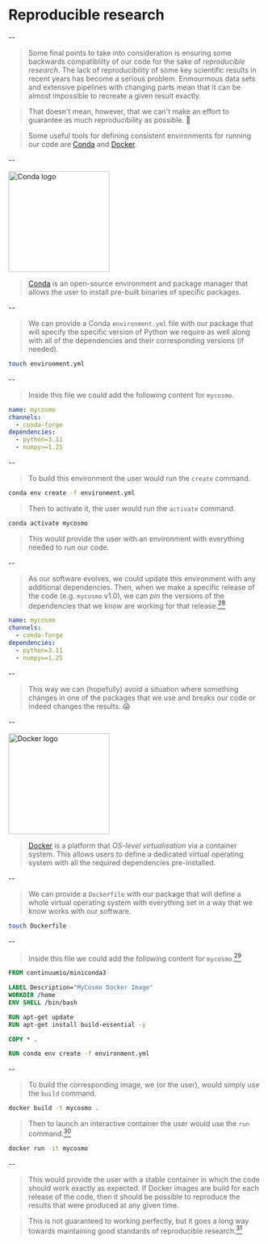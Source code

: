 # Reproducible research

--

> Some final points to take into consideration is ensuring some backwards compatiblilty of our code for the sake of *reproducible research*. The lack of reproducibility of some key scientific results in recent years has become a serious problem. Enmourmous data sets and extensive pipelines with changing parts mean that it can be almost impossible to recreate a given result exactly.

> That doesn't mean, however, that we can't make an effort to guarantee as much reproducibility as possible. 🫡

> Some useful tools for defining consistent environments for running our code are [Conda](https://docs.conda.io/) and [Docker](https://www.docker.com/).

--

<img src="https://upload.wikimedia.org/wikipedia/commons/thumb/e/ea/Conda_logo.svg/2560px-Conda_logo.svg.png" alt="Conda logo" width="200" class="reveal.imgblock">

> [Conda](https://docs.conda.io/) is an open-source environment and package manager that allows the user to install pre-built binaries of specific packages.

--

> We can provide a Conda `environment.yml` file with our package that will specify the specific version of Python we require as well along with all of the dependencies and their corresponding versions (if needed).

```bash
touch environment.yml
```

--

> Inside this file we could add the following content for `mycosmo`.

```yml
name: mycosmo
channels:
  - conda-forge
dependencies:
  - python=3.11
  - numpy>=1.25
```

--

> To build this environment the user would run the `create` command.

```bash
conda env create -f environment.yml
```

> Then to activate it, the user would run the `activate` command.

```bash
conda activate mycosmo
```

> This would provide the user with an environment with everything needed to run our code. 

--

> As our software evolves, we could update this environment with any additional dependencies. Then, when we make a specific release of the code (e.g. `mycosmo` v1.0), we can *pin* the versions of the dependencies that we know are working for that release.[$^{28}$](#/11/29)

```yml
name: mycosmo
channels:
  - conda-forge
dependencies:
  - python=3.11
  - numpy==1.25
```

--

> This way we can (hopefully) avoid a situation where something changes in one of the packages that we use and breaks our code or indeed changes the results. 😱

--

<img src="https://upload.wikimedia.org/wikipedia/en/thumb/f/f4/Docker_logo.svg/120px-Docker_logo.svg.png" alt="Docker logo" width="200" class="reveal.imgblock">

> [Docker](https://www.docker.com/) is a platform that *OS-level virtualisation* via a container system. This allows users to define a dedicated virtual operating system with all the required dependencies pre-installed.

--

> We can provide a `Dockerfile` with our package that will define a whole virtual operating system with everything set in a way that we know works with our software. 

```bash
touch Dockerfile
```

--

> Inside this file we could add the following content for `mycosmo`.[$^{29}$](#/11/30)

```dockerfile
FROM continuumio/miniconda3

LABEL Description="MyCosmo Docker Image"
WORKDIR /home
ENV SHELL /bin/bash

RUN apt-get update
RUN apt-get install build-essential -y

COPY * .

RUN conda env create -f environment.yml
```

--

> To build the corresponding image, we (or the user), would simply use the `build` command.

```bash
docker build -t mycosmo .
```

> Then to launch an interactive container the user would use the `run` command.[$^{30}$](#/11/31)

```bash
docker run -it mycosmo
```

--

> This would provide the user with a stable container in which the code should work exactly as expected. If Docker images are build for each release of the code, then it should be possible to reproduce the results that were produced at any given time.

> This is not guaranteed to working perfectly, but it goes a long way towards maintaining good standards of reproducible research.[$^{31}$](#/11/32)